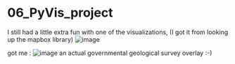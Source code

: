 # 06_PyVis_project


I still had a little extra fun with one of the visualizations, (I got it from looking up the mapbox library)
![image](https://user-images.githubusercontent.com/91569353/160468541-f9ac167e-c01b-4fde-a3fc-e6ae0f69a0b8.png)

got me :
![image](https://user-images.githubusercontent.com/91569353/160468665-1c4a4524-7d36-4ee4-aa3d-19a93d249da1.png)
an actual governmental geological survey overlay :-)


